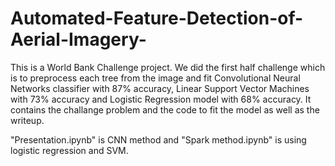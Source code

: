 # Automated-Feature-Detection-of-Aerial-Imagery-
This is a World Bank Challenge project. 
We did the first half challenge which is to preprocess each tree from the image and
fit Convolutional Neural Networks classifier with 87% accuracy, 
Linear Support Vector Machines with 73% accuracy and Logistic Regression model with 68% accuracy.
It contains the challange problem and the code to fit the model as well as the writeup. 

"Presentation.ipynb" is CNN method and "Spark method.ipynb" is using logistic regression and SVM. 
